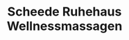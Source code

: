 ---
title: "Scheede Ruhehaus Wellnessmassagen"
url: /recklinghausen/scheede-ruhehaus-wellnessmassagen/
shop: Kosmetik
---